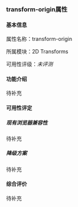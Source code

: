 ### transform-origin属性

#### 基本信息

属性名称：transform-origin

所属模块：2D Transforms

可用性评级：*未评测*

#### 功能介绍

待补充

#### 可用性评定

##### 现有浏览器兼容性

待补充

##### 降级方案

待补充

#### 综合评价

待补充